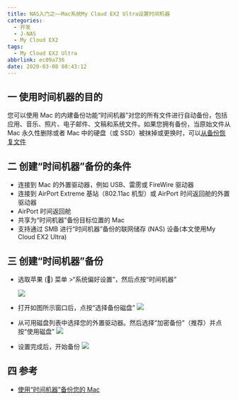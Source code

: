 ```yaml
---
title: NAS入门之——Mac系统My Cloud EX2 Ultra设置时间机器
categories:
  - 开发
  - J-NAS
  - My Cloud EX2
tags:
  - My Cloud EX2 Ultra
abbrlink: ec09a736
date: 2020-03-08 08:43:12
---
```

## 一 使用时间机器的目的

您可以使用 Mac 的内建备份功能“时间机器”对您的所有文件进行自动备份，包括应用、音乐、照片、电子邮件、文稿和系统文件。如果您拥有备份，当原始文件从 Mac 永久性删除或者 Mac 中的硬盘（或 SSD）被抹掉或更换时，可以[从备份恢复文件](https://support.apple.com/zh-cn/HT203981)

<!--more-->

## 二 创建“时间机器”备份的条件

- 连接到 Mac 的外置驱动器，例如 USB、雷雳或 FireWire 驱动器
- 连接到 AirPort Extreme 基站（802.11ac 机型）或 AirPort 时间返回舱的外置驱动器
- AirPort 时间返回舱
- 共享为“时间机器”备份目标位置的 Mac
- 支持通过 SMB 进行“时间机器”备份的联网储存 (NAS) 设备(本文使用My Cloud EX2 Ultra)

## 三 创建“时间机器”备份

* 选取苹果 () 菜单 >“系统偏好设置”，然后点按“时间机器” 

  ![][1]
* 打开如图所示窗口后，点按“选择备份磁盘”
	![][2]
* 从可用磁盘列表中选择您的外置驱动器。然后选择“加密备份”（推荐）并点按“使用磁盘”
	![][3]
* 设置完成后，开始备份
	![][4]

## 四 参考
* [使用“时间机器”备份您的 Mac][11]


[1]:https://raw.githubusercontent.com/PGzxc/CDN/master/blog-image/nas-mycloudex2-ultra-open.png
[2]:https://raw.githubusercontent.com/PGzxc/CDN/master/blog-image/nas-mycloudex2-ultra-timebackup-click.png
[3]:https://raw.githubusercontent.com/PGzxc/CDN/master/blog-image/nas-mycloudex2-ultra-disk-choice.png
[4]:https://raw.githubusercontent.com/PGzxc/CDN/master/blog-image/nas-mycloudex2-ultra-setup-finish.png

[11]:https://support.apple.com/zh-cn/HT201250